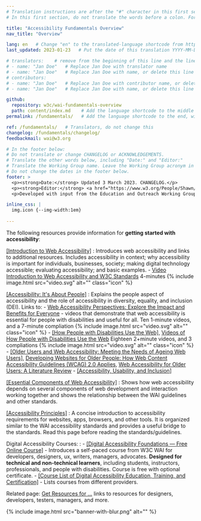 ```yaml
---
# Translation instructions are after the "#" character in this first section. They are comments that do not show up in the web page. You do not need to translate the instructions after #.
# In this first section, do not translate the words before a colon. For example, do not translate "title:". Do translate the text after "title:".

title: "Accessibility Fundamentals Overview"
nav_title: "Overview" 

lang: en   # Change "en" to the translated-language shortcode from https://www.iana.org/assignments/language-subtag-registry/language-subtag-registry
last_updated: 2023-01-23   # Put the date of this translation YYYY-MM-DD (with month in the middle)

# translators:    # remove from the beginning of this line and the lines below: "# " (the hash sign and the space)
# - name: "Jan Doe"   # Replace Jan Doe with translator name
# - name: "Jan Doe"   # Replace Jan Doe with name, or delete this line if not multiple translators
# contributors:
# - name: "Jan Doe"   # Replace Jan Doe with contributor name, or delete this line if none
# - name: "Jan Doe"   # Replace Jan Doe with name, or delete this line if not multiple contributors

github:
  repository: w3c/wai-fundamentals-overview
  path: content/index.md    # Add the language shortcode to the middle of the filename, for example: content/index.fr.md
permalink: /fundamentals/   # Add the language shortcode to the end, with no slash at end, for example: /fundamentals/fr

ref: /fundamentals/   # Translators, do not change this
changelog: /fundamentals/changelog/
feedbackmail: wai@w3.org

# In the footer below:
# Do not translate or change CHANGELOG or ACKNOWLEDGEMENTS.
# Translate the other words below, including "Date:" and "Editor:"
# Translate the Working Group name. Leave the Working Group acronym in English.
# Do not change the dates in the footer below.
footer: >
  <p><strong>Date:</strong> Updated 3 March 2023. CHANGELOG.</p>
  <p><strong>Editor:</strong> <a href="https://www.w3.org/People/Shawn/">Shawn Lawton Henry</a>.</p>
  <p>Developed with input from the Education and Outreach Working Group (<a href="http://www.w3.org/WAI/EO/">EOWG</a>).</p>

inline_css: |
  img.icon {--img-width:1em}
  
---
```


The following resources provide information for **getting started with accessibility**:

[[Introduction to Web Accessibility]](/fundamentals/accessibility-intro/)
:   Introduces web accessibility and links to additional resources. Includes accessibility in context; why accessibility is important for individuals, businesses, society; making digital technology accessible; evaluating accessibility; and basic examples.
    -   [Video Introduction to Web Accessibility and W3C Standards](/videos/standards-and-benefits/) 4-minutes {% include image.html src="video.svg" alt="" class="icon" %}
    
[[Accessibility: It's About People]](/people/)
:   Explains the people aspect of accessibility and the role of accessibility in diversity, equality, and inclusion (DEI). Links to:
    -   [Web Accessibility Perspectives: Explore the Impact and Benefits for Everyone](/perspective-videos/) - videos that demonstrate that web accessibility is essential for people with disabilities and useful for all. Ten 1-minute videos, and a 7-minute compliation {% include image.html src="video.svg" alt="" class="icon" %}
    -   [[How People with Disabilities Use the Web]](/people-use-web/), [Videos of How People with Disabilities Use the Web](/people-use-web/) Eighteen 2+minute videos, and 3 compliations {% include image.html src="video.svg" alt="" class="icon" %}
    -   [[Older Users and Web Accessibility: Meeting the Needs of Ageing Web Users]](/older-users/), [Developing Websites for Older People: How Web Content Accessibility Guidelines (WCAG) 2.0 Applies](https://www.w3.org/WAI/older-users/developing/), [Web Accessibility for Older Users: A Literature Review](https://www.w3.org/WAI/older-users/literature/)
    -   [[Accessibility, Usability, and Inclusion]](/fundamentals/accessibility-usability-inclusion/)

[[Essential Components of Web Accessibility]](/fundamentals/components/)
:   Shows how web accessibility depends on several components of web development and interaction working together and shows the relationship between the WAI guidelines and other standards.

[[Accessibility Principles]](/fundamentals/accessibility-principles/)
:   A concise introduction to accessibility requirements for websites, apps, browsers, and other tools. It is organized similar to the WAI accessibility standards and provides a useful bridge to the standards. Read this page before reading the standards/guidelines.

Digital Accessibility Courses:
:   -   [[Digital Accessibility Foundations &mdash; Free Online Course]](/fundamentals/foundations-course/) - Introduces a self-paced course from W3C WAI for developers, designers, ux, writers, managers, advocates. **Designed for technical and non-technical learners**, including students, instructors, professionals, and people with disabilities. Course is free with optional certificate.
    -   [[Course List of Digital Accessibility Education, Training, and Certification]](/courses/list/) - Lists courses from different providers.    

Related page: [Get Resources for ...](https://www.w3.org/WAI/roles/) links to resources for designers, developers, testers, managers, and more.

{% include image.html src="banner-with-blur.png" alt="" %}
